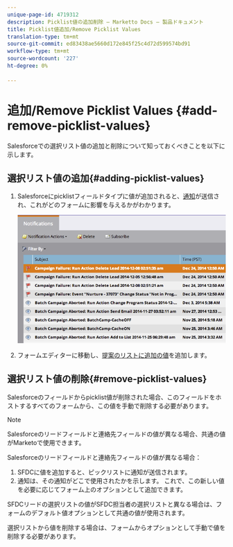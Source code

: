 ```yaml
---
unique-page-id: 4719312
description: Picklist値の追加削除 — Marketto Docs — 製品ドキュメント
title: Picklist値追加/Remove Picklist Values
translation-type: tm+mt
source-git-commit: ed83438ae5660d172e845f25c4d72d599574bd91
workflow-type: tm+mt
source-wordcount: '227'
ht-degree: 0%

---
```



# 追加/Remove Picklist Values {#add-remove-picklist-values}

Salesforceでの選択リスト値の追加と削除について知っておくべきことを以下に示します。

## 選択リスト値の追加{#adding-picklist-values}

1. Salesforceにpicklistフィールドタイプに値が追加されると、[通知](/help/marketo/product-docs/core-marketo-concepts/miscellaneous/understanding-notifications.md)が送信され、これがどのフォームに影響を与えるかがわかります。

   ![](assets/image2015-1-21-14-3a4-3a7.png)

1. フォームエディターに移動し、[提案のリストに追加の値](/help/marketo/product-docs/demand-generation/forms/form-actions/add-a-country-picklist-to-your-form.md)を追加します。

## 選択リスト値の削除{#remove-picklist-values}

Salesforceのフィールドからpicklist値が削除された場合、このフィールドをホストするすべてのフォームから、この値を手動で削除する必要があります。

>[!NOTE]
>
>Salesforceのリードフィールドと連絡先フィールドの値が異なる場合、共通の値がMarketoで使用できます。

Salesforceのリードフィールドと連絡先フィールドの値が異なる場合：

1. SFDCに値を追加すると、ピックリストに通知が送信されます。
1. 通知は、その通知がどこで使用されたかを示します。 これで、この新しい値を必要に応じてフォーム上のオプションとして追加できます。

SFDCリードの選択リストの値がSFDC担当者の選択リストと異なる場合は、フォームのデフォルト値オプションとして共通の値が使用されます。

選択リストから値を削除する場合は、フォームからオプションとして手動で値を削除する必要があります。

